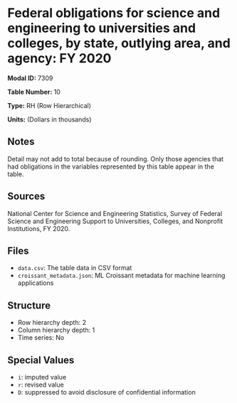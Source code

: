 # Federal obligations for science and engineering to universities and colleges, by state, outlying area, and agency: FY 2020

**Modal ID:** 7309

**Table Number:** 10

**Type:** RH (Row Hierarchical)

**Units:** (Dollars in thousands)

## Notes

Detail may not add to total because of rounding. Only those agencies that had obligations in the variables represented by this table appear in the table.

## Sources

National Center for Science and Engineering Statistics, Survey of Federal Science and Engineering Support to Universities, Colleges, and Nonprofit Institutions, FY 2020.

## Files

- `data.csv`: The table data in CSV format
- `croissant_metadata.json`: ML Croissant metadata for machine learning applications

## Structure

- Row hierarchy depth: 2
- Column hierarchy depth: 1
- Time series: No

## Special Values

- `i`: imputed value
- `r`: revised value
- `D`: suppressed to avoid disclosure of confidential information
